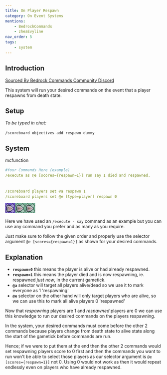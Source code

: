 ```yaml
---
title: On Player Respawn
category: On Event Systems
mentions:
    - BedrockCommands
    - zheaEvyline
nav_order: 5
tags:
    - system
---
```


## Introduction

[Sourced By Bedrock Commands Community Discord](https://discord.gg/SYstTYx5G5)

This system will run your desired commands on the event that a player respawns from death state.

## Setup

*To be typed in chat:*

`/scoreboard objectives add respawn dummy`

## System

<CodeHeader>mcfunction</CodeHeader>

```yaml
#Your Commands Here (example)
/execute as @e [scores={respawn=1}] run say I died and respawned.


/scoreboard players set @a respawn 1
/scoreboard players set @e [type=player] respawn 0
```
![commandBlockChain3](/assets/images/commands/commandBlockChain/3.png)


Here we have used an `/execute - say` command as an example but you can use any command you prefer and as many as you require.

Just make sure to follow the given order and properly use the selector argument ` @e [scores={respawn=1}] ` as shown for your desired commands.

## Explanation

- **` respawn=0 `** this means the player is alive or had already respawned.
- **` respawn=1 `** this means the player died and is now respawning, ie. respawned *just now*, in the current gametick.
- **` @a `** selector will target all players alive/dead so we use it to mark everyone as 1 'respawning'
- **` @e `** selector on the other hand will only target players who are alive, so we can use this to mark all alive players 0 'respawned'

Now that *respawning* players are 1 and *respawned* players are 0 we can use this knowledge to run our desired commands on the players respawning.

In the system, your desired commands must come before the other 2 commands because players change from death state to alive state along the start of the gametick before commands are run.

Hence; if we were to put them at the end then the other 2 commands would set respawning players score to 0 first and then the commands you want to run won't be able to select those players as our selector argument is ` @e [scores={respawn=1}] ` not 0. Using 0 would not work as then it would repeat endlessly even on players who have already respawned.
